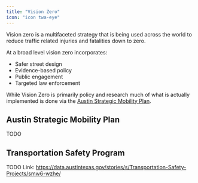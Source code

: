 ```yaml
---
title: "Vision Zero"
icon: "icon twa-eye"
---
```

Vision zero is a multifaceted strategy that is being used across the world to reduce traffic related injuries and fatalities down to zero.
<!--more-->

At a broad level vision zero incorporates:

- Safer street design
- Evidence-based policy
- Public engagement
- Targeted law enforcement

While Vision Zero is primarily policy and research much of what is actually implemented is done via the [Austin Strategic Mobility Plan](https://www.austintexas.gov/department/austin-strategic-mobility-plan).

## Austin Strategic Mobility Plan

TODO

## Transportation Safety Program

TODO
Link: https://data.austintexas.gov/stories/s/Transportation-Safety-Projects/smw6-wzhe/